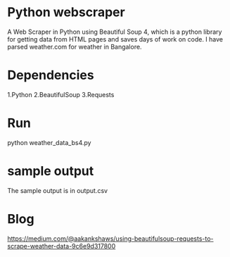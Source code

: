 # Python webscraper

A Web Scraper in Python using Beautiful Soup 4, which is a python library for getting data from HTML pages and saves days of work on code. I have parsed weather.com for weather in Bangalore.

# Dependencies
  1.Python
  2.BeautifulSoup
  3.Requests

# Run

python weather_data_bs4.py

# sample output

The sample output is in output.csv
 
 # Blog
 https://medium.com/@aakankshaws/using-beautifulsoup-requests-to-scrape-weather-data-9c6e9d317800

